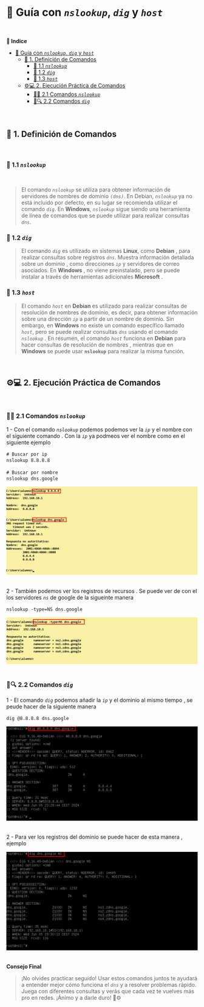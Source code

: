 # 🚀 Guía con *``nslookup``*, *``dig``* y *``host``*
<br>

**📑 Indice** 
- [🚀 Guía con *``nslookup``*, *``dig``* y *``host``*](#-guía-con-nslookup-dig-y-host)
  - [📘 1. Definición de Comandos](#-1-definición-de-comandos)
    - [🧩 1.1 *``nslookup``*](#-11-nslookup)
    - [🧪 1.2 *``dig``*](#-12-dig)
    - [🧭 1.3 *``host``*](#-13-host)
  - [⚙️💻 2. Ejecución Práctica de Comandos](#️-2-ejecución-práctica-de-comandos)
    - [🧩✨ 2.1 Comandos *``nslookup``*](#-21-comandos-nslookup)
    - [🧪🔍 2.2 Comandos *``dig``*](#-22-comandos-dig)

<br>

## 📘 1. Definición de Comandos 
<br>

### 🧩 1.1 *``nslookup``*
<br>

>El comando *``nslookup``* se utiliza para obtener información de servidores de nombres de dominio *``(dns)``*. En Debian, *``nslookup``* ya no está incluido por defecto, en su lugar se recomienda utilizar el comando *``dig``*. En **Windows**, *``nslookup``* sigue siendo una herramienta de línea de comandos que se puede utilizar para realizar consultas *``dns``*.

### 🧪 1.2 *``dig``*

> El comando *``dig``* es utilizado en sistemas **Linux**, como **Debian** , para realizar consultas sobre registros *``dns``*. Muestra información detallada sobre un dominio , como direcciones *``ip``* y servidores de correo asociados. En **Windows** , no viene preinstalado, pero se puede instalar a través de herramientas adicionales **Microsoft** .

### 🧭 1.3 *``host``*

>El comando *``host``* en **Debian** es utilizado para realizar consultas de resolución de nombres de dominio, es decir, para obtener información sobre una dirección *``ip``* a partir de un nombre de dominio. Sin embargo, en **Windows** no existe un comando específico llamado *``host``*, pero se puede realizar consultas *``dns``* usando el comando *``nslookup``* . En resumen, el comando *``host``* funciona en **Debian** para hacer consultas de resolución de nombres , mientras que en **Windows** se puede usar **`nslookup`** para realizar la misma función.

<br>

## ⚙️💻 2. Ejecución Práctica de Comandos
<br>

### 🧩✨ 2.1 Comandos *``nslookup``*

1 - Con el comando *``nslookup``* podemos podemos ver la *``ip``* y el nombre con el siguiente comando . Con la *``ip``* ya podmeos ver el nombre como en el siguiente ejemplo 

~~~
# Buscar por ip
nslookup 8.8.8.8

# Buscar por nombre
nslookup dns.google
~~~


![Comando Nslokup - Nombre e ip](./img/consulta_nombre/1_nslookup_ip_nombre.png)
<br>
<br>



2 - También podemos ver los registros de recursos . Se puede ver de con el los servidores *``ns``* de google de la sigueinte manera 

~~~
nslookup -type=NS dns.google
~~~

![Comando Nslokup - Registro NS](./img/consulta_nombre/2_nslookup_ns.png)
<br>
<br>




### 🧪🔍 2.2 Comandos *``dig``*


1 - El comando *``dig``* podemos añadir la *``ip``* y el dominio al mismo tiempo , se peude hacer de la siguiente manera 

~~~
dig @8.8.8.8 dns.google
~~~

![Comando dig - Nombre e ip](./img/consulta_nombre/3_dig_nombre_ip.png)
<br>
<br>



2 - Para ver los registros del dominio se puede hacer de esta manera , ejemplo 

![Comando dig - Registro NS](./img/consulta_nombre/4_dig_ns.png)
<br>
<br>


**Consejo Final**

>¡No olvides practicar seguido! Usar estos comandos juntos te ayudará a entender mejor cómo funciona el *``dns``* y a resolver problemas rápido. Juega con diferentes consultas y verás que cada vez te vuelves más pro en redes. ¡Ánimo y a darle duro! 🚀⚙️